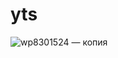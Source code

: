 # yts
![wp8301524 — копия](https://github.com/user-attachments/assets/fb30afb0-73e3-471b-a24c-85ff19f31513)
